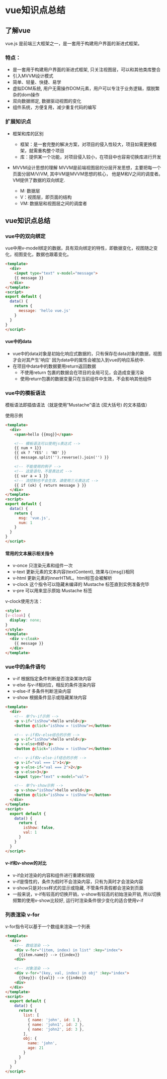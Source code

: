 # vue知识点总结

## 了解vue  
vue.js 是前端三大框架之一，是一套用于构建用户界面的渐进式框架。

### 特点：
- 是一套用于构建用户界面的渐进式框架, 只关注视图层，可以和其他类库整合
- 引入MVVM设计模式
- 简单、轻量、快捷、易学
- 虚拟DOM系统, 用户无需操作DOM元素，用户可以专注于业务逻辑，摆脱繁杂的dom操作
- 双向数据绑定, 数据驱动视图的变化
- 组件系统，方便复用，减少重复代码的编写

### 扩展知识点
- 框架和库的区别
  + 框架：是一套完整的解决方案，对项目的侵入性较大，项目如需更换框架，就需重构整个项目
  + 库：提供某一个功能，对项目侵入较小，在项目中也容易切换库进行开发

- MVVM设计思想的理解
MVVM是前端视图层的分层开发思想，主要把每一个页面分层M/V/VM, 其中VM是MVVM思想的核心，
他是M和V之间的调度者。VM提供了数据的双向绑定.
  + M: 数据层
  + V：视图层，即页面的结构
  + VM: 数据层和视图层之间的调度者

## vue知识点总结   

### vue中的双向绑定
vue中用v-model绑定的数据，具有双向绑定的特性，即数据变化，视图随之变化，视图变化，数据也跟着变化。
```html
<template>
  <div>
    <input type="text" v-model="message">
    {{ message }}
  </div>
</template>
<script>
export default {
  data() {
    return {
      message: 'hello vue.js'
    }
  }
}
</script>
```
#### vue中的data
- vue中的data对象是初始化响应式数据的，只有保存在data对象的数据，视图才会对其产生'响应'
  因为data中的属性会被加入到vue的响应系统中.   
- 在项目中data中的数据要用return返回数据
  + 不使用return 包裹的数据会在项目的全局可见，会造成变量污染
  + 使用return包裹的数据变量只在当前组件中生效，不会影响其他组件

### vue中的模板语法
模板语法即插值语法（就是使用“Mustache”语法 (双大括号) 的文本插值）  

使用示例
```html
<template>
  <div>
    <span>hello {{msg}}</span>

    <!-- 模板语法可以使用js表达式 -->
    {{ num + 1}}
    {{ ok ? 'YES' : 'NO' }}
    {{ message.split('').reverse().join('') }}

    <!-- 不能使用的例子 -->
    <!-- 这是语句，不是表达式 -->
    {{ var a = 1 }}
    <!-- 流控制也不会生效，请使用三元表达式 -->
    {{ if (ok) { return message } }}
  </div>
</template>
<script>
export default {
  data() {
    return {
      msg: 'vue.js',
      num: 1
    }
  }
}
</script>
```

#### 常用的文本展示相关指令
- v-once  只渲染元素和组件一次
- v-text  更新元素的文本内容(textContent), 效果与{{msg}}相同
- v-html  更新元素的innerHTML。html标签会被解析
- v-clock  这个指令可以隐藏未编译的 Mustache 标签直到实例准备完毕
- v-pre   可以用来显示原始 Mustache 标签

v-clock使用方法： 
```html
<style>
[v-cloak] {
  display: none;
}
</style>
<template>
  <div v-cloak>
    {{ message }}
  </div>
</template>
```

### vue中的条件语句
- v-if 根据指定条件判断是否渲染某块内容
- v-else 与v-if相对应，相反的条件渲染内容
- v-else-if 多条件判断渲染内容 
- v-show 根据条件显示或隐藏某块内容  

```html
<template>
  <div>
    <!-- 单个v-if示例 -->
    <p v-if="isShow">hello wrold</p>
    <button @click="isShow = !isShow"></button>

    <!-- v-if和v-else结合的示例 -->
    <p v-if="isShow">hello wrold</p>
    <p v-else>你好</p>
    <button @click="isShow = !isShow"></button>

    <!-- v-if和v-else-if结合的示例 -->
    <p v-if="val === 1">1</p>
    <p v-else-if="val === 2">2</p>
    <p v-else>3</p>
    <input type="text" v-model="val">

    <!-- 单个v-show示例 -->
    <p v-show="isShow">hello wrold</p>
    <button @click="isShow = !isShow"></button>
  </div>
</template>
<script>
  export default {
    data() {
      return {
        isShow: false,
        val: 1
      }
    }
  }
</script>
```

#### v-if和v-show的对比
- v-if会对渲染的内容和组件进行重建和销毁
- v-if是惰性的，条件为假时不会渲染内容，只有为真时才会渲染内容
- v-show只是对css样式的显示或隐藏, 不管条件真假都会渲染到页面
- 一般来说，v-if有较高的切换开销，v-show有较高的初始渲染开销, 所以切换频繁的使用v-show比较好,
  运行时渲染条件很少变化的适合使用v-if   

### 列表渲染 v-for
v-for指令可以基于一个数组来渲染一个列表

```html
<template>
  <div>
    <!-- 数组渲染 -->
    <div v-for="(item, index) in list" :key="index">
      {{item.name}} --> {{index}}
    <div>

    <!-- 对象渲染 -->
    <div v-for="(key, val, index) in obj" :key="index">
      {{key}}: {{val}} --> {{index}}
    <div>
  </div>
</template>
<script>
  export default {
    data() {
      return {
        list: [
          { name: 'john', id: 1 },
          { name: 'john1', id: 2 },
          { name: 'john2', id: 3 },
        ],
        obj: {
          name: 'john',
          age: 21
        }
      }
    }
  }
</script>
```
